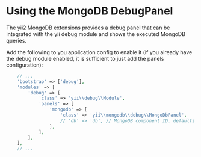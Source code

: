 Using the MongoDB DebugPanel
============================

The yii2 MongoDB extensions provides a debug panel that can be integrated with the yii debug module
and shows the executed MongoDB queries.

Add the following to you application config to enable it (if you already have the debug module
enabled, it is sufficient to just add the panels configuration):

```php
    // ...
    'bootstrap' => ['debug'],
    'modules' => [
        'debug' => [
            'class' => 'yii\\debug\\Module',
            'panels' => [
                'mongodb' => [
                    'class' => 'yii\\mongodb\\debug\\MongoDbPanel',
                    // 'db' => 'db', // MongoDB component ID, defaults to `db`. Uncomment and change this line, if you registered MongoDB component with a different ID.
                ],
            ],
        ],
    ],
    // ...
```
